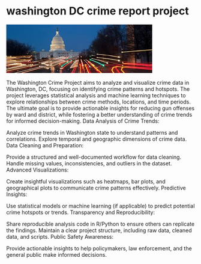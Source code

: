 # washington DC crime report project
![](https://github.com/vishalgwu/washogton_crime_report-/blob/main/images.jpeg)

The Washington Crime Project aims to analyze and visualize crime data in Washington, DC, focusing on identifying crime patterns and hotspots. The project leverages statistical analysis and machine learning techniques to explore relationships between crime methods, locations, and time periods. The ultimate goal is to provide actionable insights for reducing gun offenses by ward and district, while fostering a better understanding of crime trends for informed decision-making.
Data Analysis of Crime Trends:

Analyze crime trends in Washington state to understand patterns and correlations.
Explore temporal and geographic dimensions of crime data.
Data Cleaning and Preparation:

Provide a structured and well-documented workflow for data cleaning.
Handle missing values, inconsistencies, and outliers in the dataset.
Advanced Visualizations:

Create insightful visualizations such as heatmaps, bar plots, and geographical plots to communicate crime patterns effectively.
Predictive Insights:

Use statistical models or machine learning (if applicable) to predict potential crime hotspots or trends.
Transparency and Reproducibility:

Share reproducible analysis code in R/Python to ensure others can replicate the findings.
Maintain a clear project structure, including raw data, cleaned data, and scripts.
Public Safety Awareness:

Provide actionable insights to help policymakers, law enforcement, and the general public make informed decisions.

